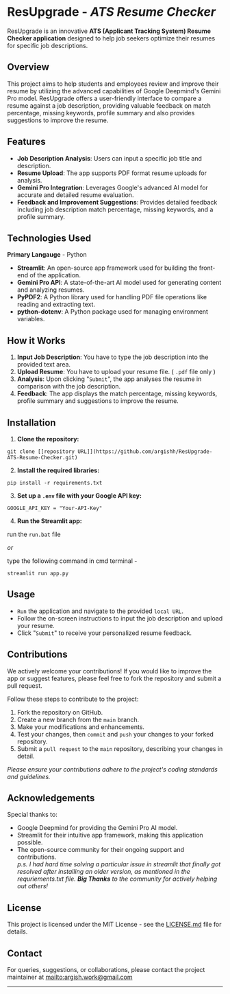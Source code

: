 # **ResUpgrade - _ATS Resume Checker_**

ResUpgrade is an innovative **ATS (Applicant Tracking System) Resume Checker application** designed to help job seekers optimize their resumes for specific job descriptions. 


## **Overview**

This project aims to help students and employees review and improve their resume by utilizing the advanced capabilities of Google Deepmind's Gemini Pro model. ResUpgrade offers a user-friendly interface to compare a resume against a job description, providing valuable feedback on match percentage, missing keywords, profile summary and also provides suggestions to improve the resume.


## **Features**

- **Job Description Analysis**: Users can input a specific job title and description.
- **Resume Upload**: The app supports PDF format resume uploads for analysis.
- **Gemini Pro Integration**: Leverages Google's advanced AI model for accurate and detailed resume evaluation.
- **Feedback and Improvement Suggestions**: Provides detailed feedback including job description match percentage, missing keywords, and a profile summary.


## **Technologies Used**

**Primary Langauge** - Python

- **Streamlit**: An open-source app framework used for building the front-end of the application.
- **Gemini Pro API**: A state-of-the-art AI model used for generating content and analyzing resumes.
- **PyPDF2**: A Python library used for handling PDF file operations like reading and extracting text.
- **python-dotenv**: A Python package used for managing environment variables.


## **How it Works**

1. **Input Job Description**: You have to type the job description into the provided text area.
2. **Upload Resume**: You have to upload your resume file. ( `.pdf` file only )
3. **Analysis**: Upon clicking "`Submit`", the app analyses the resume in comparison with the job description.
4. **Feedback**: The app displays the match percentage, missing keywords, profile summary and suggestions to improve the resume.


## **Installation**

1. **Clone the repository:**

 `git clone [[repository URL]](https://github.com/argishh/ResUpgrade-ATS-Resume-Checker.git)`

2. **Install the required libraries:**

`pip install -r requirements.txt`

3. **Set up a `.env` file with your Google API key:**

`GOOGLE_API_KEY = "Your-API-Key"`

4. **Run the Streamlit app:**

run the `run.bat` file 

_or_

type the following command in cmd terminal -

`streamlit run app.py`

## **Usage**

- `Run` the application and navigate to the provided `local URL`.
- Follow the on-screen instructions to input the job description and upload your resume.
- Click "`Submit`" to receive your personalized resume feedback.

## **Contributions**

We actively welcome your contributions! If you would like to improve the app or suggest features, please feel free to fork the repository and submit a pull request.

Follow these steps to contribute to the project:

1. Fork the repository on GitHub.
2. Create a new branch from the `main` branch.
3. Make your modifications and enhancements.
4. Test your changes, then `commit` and `push` your changes to your forked repository.
5. Submit a `pull request` to the `main` repository, describing your changes in detail.

_Please ensure your contributions adhere to the project's coding standards and guidelines._


## **Acknowledgements**

Special thanks to:
- Google Deepmind for providing the Gemini Pro AI model.
- Streamlit for their intuitive app framework, making this application possible.
- The open-source community for their ongoing support and contributions. <br>
  _p.s. I had hard time solving a particular issue in streamlit that finally got resolved after installing an older version, as mentioned in the requriements.txt file. **Big Thanks** to the community for actively helping out others!_

## **License**

This project is licensed under the MIT License - see the [LICENSE.md](LICENSE.md) file for details.

## **Contact**

For queries, suggestions, or collaborations, please contact the project maintainer at [mailto:argish.work@gmail.com](argish.work@gmail.com)

---
